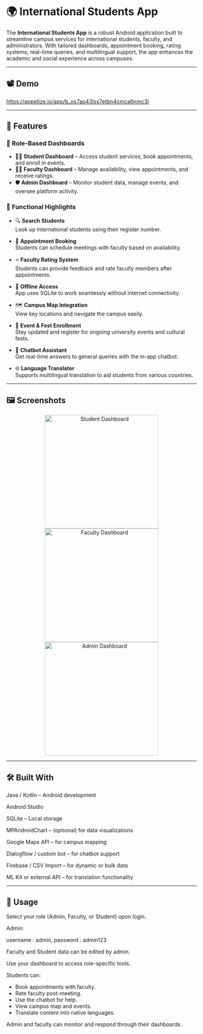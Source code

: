 # 🌍 International Students App

The **International Students App** is a robust Android application built to streamline campus services for international students, faculty, and administrators. With tailored dashboards, appointment booking, rating systems, real-time queries, and multilingual support, the app enhances the academic and social experience across campuses.

---

## 📽️ Demo

https://appetize.io/app/b_os7ap43lsx7etbn4cmca6nmc3i

---

## 🚀 Features

### 👤 Role-Based Dashboards

- 👨‍🎓 **Student Dashboard** – Access student services, book appointments, and enroll in events.
- 👩‍🏫 **Faculty Dashboard** – Manage availability, view appointments, and receive ratings.
- 🛡️ **Admin Dashboard** – Monitor student data, manage events, and oversee platform activity.

### 🔧 Functional Highlights

- 🔍 **Search Students**  
  Look up international students using their register number.

- 📅 **Appointment Booking**  
  Students can schedule meetings with faculty based on availability.

- ⭐ **Faculty Rating System**  
  Students can provide feedback and rate faculty members after appointments.

- 🧠 **Offline Access**  
  App uses SQLite to work seamlessly without internet connectivity.

- 🗺️ **Campus Map Integration**  
  View key locations and navigate the campus easily.

- 🎉 **Event & Fest Enrollment**  
  Stay updated and register for ongoing university events and cultural fests.

- 💬 **Chatbot Assistant**  
  Get real-time answers to general queries with the in-app chatbot.

- 🌐 **Language Translator**  
  Supports multilingual translation to aid students from various countries.

---

## 🖼️ Screenshots



<p align="center">
  <img src="Screenshots/Student_Dashboard.jpg" alt="Student Dashboard" width="300"/>
  <img src="Screenshots/Faculty_Dashboard.jpg" alt="Faculty Dashboard" width="300"/>
  <img src="Screenshots/Admin_Dashboard.jpg" alt="Admin Dashboard" width="300"/>
</p>


---

## 🛠️ Built With

Java / Kotlin – Android development

Android Studio

SQLite – Local storage

MPAndroidChart – (optional) for data visualizations

Google Maps API – for campus mapping

Dialogflow / custom bot – for chatbot support

Firebase / CSV Import – for dynamic or bulk data

ML Kit or external API – for translation functionality

---

## 📄 Usage
Select your role (Admin, Faculty, or Student) upon login.

Admin:

username : admin,
password : admin123

Faculty and Student data can be edited by admin.

Use your dashboard to access role-specific tools.

Students can:

- Book appointments with faculty.
- Rate faculty post-meeting.
- Use the chatbot for help.
- View campus map and events.
- Translate content into native languages.

Admin and faculty can monitor and respond through their dashboards.






